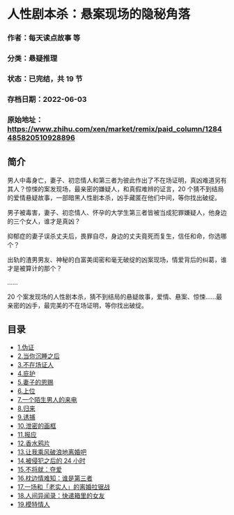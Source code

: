 # 人性剧本杀：悬案现场的隐秘角落

### 作者：每天读点故事 等

### 分类：悬疑推理

### 状态：已完结，共 19 节

### 存档日期：2022-06-03

### 原始地址：https://www.zhihu.com/xen/market/remix/paid_column/1284485820510928896


## 简介
男人中毒身亡，妻子、初恋情人和第三者为彼此作出了不在场证明，真凶难道另有其人？惊悚的案发现场，最亲密的嫌疑人，和真假难辨的证言，20 个猜不到结局的爱情悬疑故事，一部暗黑人性剧本杀，凶手藏匿在他们中间，等你找出破绽。


男子被毒害，妻子、初恋情人、怀孕的大学生第三者皆被当成犯罪嫌疑人，他身边的三个女人，谁才是真凶？


抑郁症的妻子误杀丈夫后，畏罪自尽，身边的丈夫竟死而复生，信任和命，你选哪个？


出轨的渣男男友、神秘的白富美闺密和毫无破绽的凶案现场，情爱背后的纠葛，谁才是被算计的那个？


……


20 个案发现场的人性剧本杀，猜不到结局的悬疑故事，爱情、悬案、惊悚……最亲密的凶手，最完美的不在场证明，等你找出破绽。




## 目录
- [1.伪证](1.伪证.md)<!-- 2020-09-02 08:51 -->
- [2.当你沉睡之后](2.当你沉睡之后.md)<!-- 2020-09-02 08:49 -->
- [3.不在场证人](3.不在场证人.md)<!-- 2020-09-02 08:50 -->
- [4.庇护](4.庇护.md)<!-- 2020-09-02 08:52 -->
- [5.妻子的恩赐](5.妻子的恩赐.md)<!-- 2020-09-03 04:53 -->
- [6.上位](6.上位.md)<!-- 2020-09-02 08:55 -->
- [7.一个陌生男人的来电](7.一个陌生男人的来电.md)<!-- 2020-09-02 08:56 -->
- [8.归来](8.归来.md)<!-- 2020-09-02 08:57 -->
- [9.诱捕](9.诱捕.md)<!-- 2020-09-02 08:59 -->
- [10.泄密的画框](10.泄密的画框.md)<!-- 2020-09-02 09:00 -->
- [11.报应](11.报应.md)<!-- 2020-10-23 09:48 -->
- [12.香水鸦片](12.香水鸦片.md)<!-- 2020-10-27 04:10 -->
- [13.让我乘风破浪地离婚吧](13.让我乘风破浪地离婚吧.md)<!-- 2020-10-27 10:57 -->
- [14.被侵犯之后的 24 小时](14.被侵犯之后的%2024%20小时.md)<!-- 2020-11-03 10:08 -->
- [15.不将就：夺爱](15.不将就：夺爱.md)<!-- 2020-10-27 11:08 -->
- [16.枕边情难知：谁是第三者](16.枕边情难知：谁是第三者.md)<!-- 2020-10-27 11:10 -->
- [17.一场和「老实人」的离婚拉锯战](17.一场和「老实人」的离婚拉锯战.md)<!-- 2020-10-28 06:01 -->
- [18.人间异闻录：快递箱里的女友](18.人间异闻录：快递箱里的女友.md)<!-- 2020-11-12 11:36 -->
- [19.模特情人](19.模特情人.md)<!-- 2020-11-13 02:40 -->